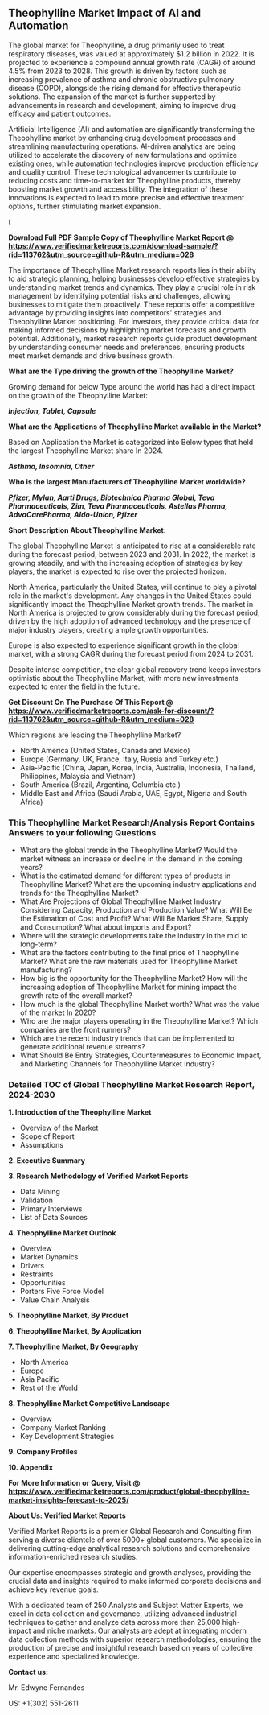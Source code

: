 <h2>Theophylline Market Impact of AI and Automation</h2><p>The global market for Theophylline, a drug primarily used to treat respiratory diseases, was valued at approximately $1.2 billion in 2022. It is projected to experience a compound annual growth rate (CAGR) of around 4.5% from 2023 to 2028. This growth is driven by factors such as increasing prevalence of asthma and chronic obstructive pulmonary disease (COPD), alongside the rising demand for effective therapeutic solutions. The expansion of the market is further supported by advancements in research and development, aiming to improve drug efficacy and patient outcomes.</p><p>Artificial Intelligence (AI) and automation are significantly transforming the Theophylline market by enhancing drug development processes and streamlining manufacturing operations. AI-driven analytics are being utilized to accelerate the discovery of new formulations and optimize existing ones, while automation technologies improve production efficiency and quality control. These technological advancements contribute to reducing costs and time-to-market for Theophylline products, thereby boosting market growth and accessibility. The integration of these innovations is expected to lead to more precise and effective treatment options, further stimulating market expansion.</p>t</p><p id="" class=""><strong>Download Full PDF Sample Copy of Theophylline Market Report @ <a href="https://www.verifiedmarketreports.com/download-sample/?rid=113762&utm_source=github-R&utm_medium=028" target="_blank">https://www.verifiedmarketreports.com/download-sample/?rid=113762&utm_source=github-R&utm_medium=028</a></strong></p><p>The importance of&nbsp;Theophylline Market research reports lies in their ability to aid strategic planning, helping businesses develop effective strategies by understanding market trends and dynamics. They play a crucial role in risk management by identifying potential risks and challenges, allowing businesses to mitigate them proactively. These reports offer a competitive advantage by providing insights into competitors' strategies and Theophylline Market positioning. For investors, they provide critical data for making informed decisions by highlighting market forecasts and growth potential. Additionally, market research reports guide product development by understanding consumer needs and preferences, ensuring products meet market demands and drive business growth.</p><p><strong>What are the&nbsp;Type driving the growth of the Theophylline Market?</strong></p><p id="" class="">Growing demand for below Type around the world has had a direct impact on the growth of the Theophylline Market:</p><em><strong>Injection, Tablet, Capsule</strong></em></p><strong>What are the&nbsp;Applications&nbsp;of Theophylline Market available in the Market?</strong></p><p id="" class="">Based on Application the Market is categorized into Below types that held the largest Theophylline Market share In 2024.</p><em><strong>Asthma, Insomnia, Other</strong></em></p><strong>Who is the largest Manufacturers of Theophylline Market worldwide?</strong></p><p><em><strong>Pfizer, Mylan, Aarti Drugs, Biotechnica Pharma Global, Teva Pharmaceuticals, Zim, Teva Pharmaceuticals, Astellas Pharma, AdvaCarePharma, Aldo-Union, Pfizer</strong></em></p><p id="" class=""><strong>Short Description About Theophylline Market:</strong></p><p>The global Theophylline Market is anticipated to rise at a considerable rate during the forecast period, between 2023 and 2031. In 2022, the market is growing steadily, and with the increasing adoption of strategies by key players, the market is expected to rise over the projected horizon.</p><p>North America, particularly the United States, will continue to play a pivotal role in the market's development. Any changes in the United States could significantly impact the Theophylline Market growth trends. The market in North America is projected to grow considerably during the forecast period, driven by the high adoption of advanced technology and the presence of major industry players, creating ample growth opportunities.</p><p>Europe is also expected to experience significant growth in the global market, with a strong CAGR during the forecast period from 2024 to 2031.</p><p>Despite intense competition, the clear global recovery trend keeps investors optimistic about the Theophylline Market, with more new investments expected to enter the field in the future.</p><p id="" class=""><strong>Get Discount On The Purchase Of This Report @ <a href="https://www.verifiedmarketreports.com/ask-for-discount/?rid=113762&utm_source=github-R&utm_medium=028" target="_blank">https://www.verifiedmarketreports.com/ask-for-discount/?rid=113762&utm_source=github-R&utm_medium=028</a></strong></p>Which regions are leading the Theophylline Market?</p><ul><li>North America (United States, Canada and Mexico)</li><li>Europe (Germany, UK, France, Italy, Russia and Turkey etc.)</li><li>Asia-Pacific (China, Japan, Korea, India, Australia, Indonesia, Thailand, Philippines, Malaysia and Vietnam)</li><li>South America (Brazil, Argentina, Columbia etc.)</li><li>Middle East and Africa (Saudi Arabia, UAE, Egypt, Nigeria and South Africa)</li></ul><h3 id="" class="">This Theophylline Market Research/Analysis Report Contains Answers to your following Questions</h3><ul><li>What are the global trends in the Theophylline Market? Would the market witness an increase or decline in the demand in the coming years?</li><li>What is the estimated demand for different types of products in Theophylline Market? What are the upcoming industry applications and trends for the Theophylline Market?</li><li>What Are Projections of Global Theophylline Market Industry Considering Capacity, Production and Production Value? What Will Be the Estimation of Cost and Profit? What Will Be Market Share, Supply and Consumption? What about imports and Export?</li><li>Where will the strategic developments take the industry in the mid to long-term?</li><li>What are the factors contributing to the final price of Theophylline Market? What are the raw materials used for Theophylline Market manufacturing?</li><li>How big is the opportunity for the Theophylline Market? How will the increasing adoption of Theophylline Market for mining impact the growth rate of the overall market?</li><li>How much is the global Theophylline Market worth? What was the value of the market In 2020?</li><li>Who are the major players operating in the Theophylline Market? Which companies are the front runners?</li><li>Which are the recent industry trends that can be implemented to generate additional revenue streams?</li><li>What Should Be Entry Strategies, Countermeasures to Economic Impact, and Marketing Channels for Theophylline Market Industry?</li></ul><h3 id="" class="">Detailed TOC of Global Theophylline Market Research Report, 2024-2030</h3><p id="" class=""><strong>1. Introduction of the Theophylline Market</strong></p><ul><li>Overview of the Market</li><li>Scope of Report</li><li>Assumptions</li></ul><p id="" class=""><strong>2. Executive Summary</strong></p><p id="" class=""><strong>3. Research Methodology of Verified Market Reports</strong></p><ul><li>Data Mining</li><li>Validation</li><li>Primary Interviews</li><li>List of Data Sources</li></ul><p id="" class=""><strong>4. Theophylline Market Outlook</strong></p><ul><li>Overview</li><li>Market Dynamics</li><li>Drivers</li><li>Restraints</li><li>Opportunities</li><li>Porters Five Force Model</li><li>Value Chain Analysis</li></ul><p id="" class=""><strong>5. Theophylline Market, By Product</strong></p><p id="" class=""><strong>6. Theophylline Market, By Application</strong></p><p id="" class=""><strong>7. Theophylline Market, By Geography</strong></p><ul><li>North America</li><li>Europe</li><li>Asia Pacific</li><li>Rest of the World</li></ul><p id="" class=""><strong>8. Theophylline Market Competitive Landscape</strong></p><ul><li>Overview</li><li>Company Market Ranking</li><li>Key Development Strategies</li></ul><p id="" class=""><strong>9. Company Profiles</strong></p><p id="" class=""><strong>10. Appendix</strong></p><p id="" class=""><strong>For More Information or Query, Visit @ <a href="https://www.verifiedmarketreports.com/product/global-theophylline-market-insights-forecast-to-2025/" target="_blank">https://www.verifiedmarketreports.com/product/global-theophylline-market-insights-forecast-to-2025/</a></strong></p><p id="" class=""><strong>About Us: Verified Market Reports</strong></p><p id="" class="">Verified Market Reports is a premier Global Research and Consulting firm serving a diverse clientele of over 5000+ global customers. We specialize in delivering cutting-edge analytical research solutions and comprehensive information-enriched research studies.</p><p id="" class="">Our expertise encompasses strategic and growth analyses, providing the crucial data and insights required to make informed corporate decisions and achieve key revenue goals.</p><p id="" class="">With a dedicated team of 250 Analysts and Subject Matter Experts, we excel in data collection and governance, utilizing advanced industrial techniques to gather and analyze data across more than 25,000 high-impact and niche markets. Our analysts are adept at integrating modern data collection methods with superior research methodologies, ensuring the production of precise and insightful research based on years of collective experience and specialized knowledge.</p><p id="" class=""><strong>Contact us:</strong></p><p id="" class="">Mr. Edwyne Fernandes</p><p id="" class="">US: +1(302) 551-2611</p>